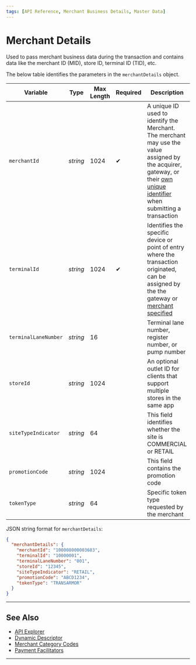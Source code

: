 ```yaml
---
tags: [API Reference, Merchant Business Details, Master Data]
---
```


# Merchant Details

Used to pass merchant business data during the transaction and contains data like the merchant ID (MID), store ID, terminal ID (TID), etc.

<!--
type: tab
titles: merchantDetails, JSON Example
-->

The below table identifies the parameters in the `merchantDetails` object.

| Variable | Type | Max Length | Required | Description |
| -------- | -- |------------| ------- | ---- |
| `merchantId` | *string* | 1024 | &#10004; | A unique ID used to identify the Merchant. The merchant may use the value assigned by the acquirer, gateway, or their [own unique identifier](?path=docs/Resources/Guides/BYOID.md) when submitting a transaction |
| `terminalId` | *string* | 1024 | &#10004; | Identifies the specific device or point of entry where the transaction originated, can be assigned by the the gateway or [merchant specified](?path=docs/Resources/Guides/BYOID.md) |
| `terminalLaneNumber` | *string* | 16 | | Terminal lane number, register number, or pump number |
| `storeId` | *string* | 1024 | | An optional outlet ID for clients that support multiple stores in the same app |
| `siteTypeIndicator` | *string* | 64 | | This field identifies whether the site is COMMERCIAL or RETAIL |
| `promotionCode` | *string* | 1024 | | This field contains the promotion code |
| `tokenType` | *string* | 64 | | Specific token type requested by the merchant |

<!--
type: tab
-->

JSON string format for `merchantDetails`:

```json
{
  "merchantDetails": {
    "merchantId": "100008000003683",
    "terminalId": "10000001",
    "terminalLaneNumber": "001",
    "storeId": "12345",
    "siteTypeIndicator": "RETAIL",
    "promotionCode": "ABCD1234",
    "tokenType": "TRANSARMOR"
  }
}
```
<!--type: tab-end -->

---

## See Also

- [API Explorer](../api/?type=post&path=/payments/v1/charges)
- [Dynamic Descriptor](?path=docs/Resources/Guides/Dynamic-Descriptor.md)
- [Merchant Category Codes](?path=docs/Resources/Master-Data/Merchant-Category-Code.md)
- [Payment Facilitators](?path=docs/Resources/Guides/Industry-Verticals/Payment-Faciliator.md)

---
